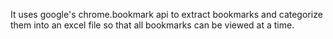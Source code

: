 It uses google's chrome.bookmark api to extract bookmarks and categorize them into an excel file so that all bookmarks can be viewed at a time.
